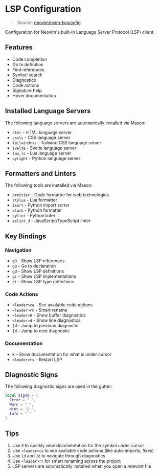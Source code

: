 # LSP Configuration

> Source: [neovim/nvim-lspconfig](https://github.com/neovim/nvim-lspconfig)

Configuration for Neovim's built-in Language Server Protocol (LSP) client.

## Features

- Code completion
- Go to definition
- Find references
- Symbol search
- Diagnostics
- Code actions
- Signature help
- Hover documentation

## Installed Language Servers

The following language servers are automatically installed via Mason:

- `html` - HTML language server
- `cssls` - CSS language server
- `tailwindcss` - Tailwind CSS language server
- `svelte` - Svelte language server
- `lua_ls` - Lua language server
- `pyright` - Python language server

## Formatters and Linters

The following tools are installed via Mason:

- `prettier` - Code formatter for web technologies
- `stylua` - Lua formatter
- `isort` - Python import sorter
- `black` - Python formatter
- `pylint` - Python linter
- `eslint_d` - JavaScript/TypeScript linter

## Key Bindings

### Navigation
- `gR` - Show LSP references
- `gD` - Go to declaration
- `gd` - Show LSP definitions
- `gi` - Show LSP implementations
- `gt` - Show LSP type definitions

### Code Actions
- `<leader>ca` - See available code actions
- `<leader>rn` - Smart rename
- `<leader>D` - Show buffer diagnostics
- `<leader>d` - Show line diagnostics
- `[d` - Jump to previous diagnostic
- `]d` - Jump to next diagnostic

### Documentation
- `K` - Show documentation for what is under cursor
- `<leader>rs` - Restart LSP

## Diagnostic Signs

The following diagnostic signs are used in the gutter:

```lua
local signs = {
  Error = " ",
  Warn = " ",
  Hint = "󰠠 ",
  Info = " "
}
```

## Tips

1. Use `K` to quickly view documentation for the symbol under cursor
2. Use `<leader>ca` to see available code actions (like auto-imports, fixes)
3. Use `[d` and `]d` to navigate through diagnostics
4. Use `<leader>rn` for smart renaming across the project
5. LSP servers are automatically installed when you open a relevant file
